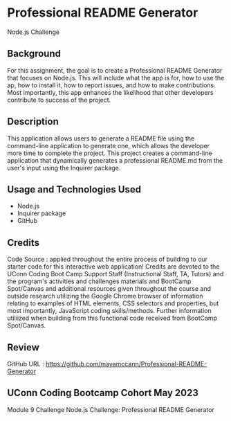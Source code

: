 # Professional README Generator
Node.js Challenge 

## Background
For this assignment, the goal is to create a Professional README Generator that focuses on Node.js. This will include what the app is for, how to use the ap, how to install it, how to report issues, and how to make contributions. Most importantly, this app enhances the likelihood that other developers contribute to success of the project.

##  Description 
This application allows users to generate a README file using the command-line application to generate one, which allows the developer more time to complete the project. This project creates a command-line application that dynamically generates a professional README.md from the user's input using the Inquirer package.

## Usage and Technologies Used 

- Node.js
- Inquirer package
- GitHub

## Credits

Code Source : applied throughout the entire process of building to our starter code for this interactive web application! Credits are devoted to the UConn Coding Boot Camp Support Staff (Instructional Staff, TA, Tutors) and the program's activities and challenges materials and BootCamp Spot/Canvas and additional resources given throughout the course and outside research utilizing the Google Chrome browser of information relating to examples of HTML elements, CSS selectors and properties, but most importantly, JavaScript coding skills/methods. Further information utiliized when building from this functional code received from BootCamp Spot/Canvas. 

## Review

GitHub URL : https://github.com/mayamccann/Professional-README-Generator

## UConn Coding Bootcamp Cohort May 2023
Module 9 Challenge
Node.js Challenge: Professional README Generator
